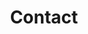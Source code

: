 ---
title: Contact
heading: Get in touch today
description: We'd love to hear your opinion!
permalink: contact.html
layout: contact
full_width: true

form:
  to: "alan@rynne.es"
  subject: IFC Hightlight — New message
  # If you use Formspree.io premium you can specify the page it will take you upon confirmation.
  # next: /contact-success

map:
  latitude: 41.3934822
  longitude: 2.1672047
  address: "Barcelona, Spain"
  zoom: 14
---